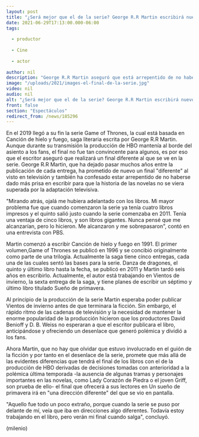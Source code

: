 ```yaml
---
layout: post
title: "¿Será mejor que el de la serie? George R.R Martin escribirá nuevo final para 'Game of Thrones' en libro"
date: 2021-06-29T17:13:00.000-06:00
tags:
  
  - productor
  
  - Cine
  
  - actor
  
author: nil
description: "George R.R Martin aseguró que está arrepentido de no haber escrito antes el final de sus libros, por eso, ahora escribirá un final distinto al de la serie. "
image: "/uploads/2021/images-el-final-de-la-serie.jpg"
video: nil
audio: nil
alt: "¿Será mejor que el de la serie? George R.R Martin escribirá nuevo final para 'Game of Thrones' en libro"
front: false
section: "Espectáculos"
redirect_from: /news/185296
---
```


En el 2019 llegó a su fin la serie Game of Thrones, la cual está basada en Canción de hielo y fuego, saga literaria escrita por George R.R Martin. Aunque durante su transmisión la producción de HBO mantenía al borde del asiento a los fans, el final no fue tan convincente para algunos, es por eso que el escritor aseguró que realizará un final diferente al que se ve en la serie. George R.R Martin, que ha dejado pasar muchos años entre la publicación de cada entrega, ha prometido de nuevo un final "diferente" al visto en televisión y también ha confesado estar arrepentido de no haberse dado más prisa en escribir para que la historia de las novelas no se viera superada por la adaptación televisiva.

"Mirando atrás, ojalá me hubiera adelantado con los libros. Mi mayor problema fue que cuando comenzaron la serie ya tenía cuatro libros impresos y el quinto salió justo cuando la serie comenzaba en 2011. Tenía una ventaja de cinco libros, y son libros gigantes. Nunca pensé que me alcanzarían, pero lo hicieron. Me alcanzaron y me sobrepasaron", contó en una entrevista con PBS. 

Martin comenzó a escribir Canción de hielo y fuego en 1991. El primer volumen,Game of Thrones se publicó en 1996 y se concibió originalmente como parte de una trilogía. Actualmente la saga tiene cinco entregas, cada una de las cuales sentó las bases para la serie. Danza de dragones, el quinto y último libro hasta la fecha, se publicó en 2011 y Martin tardó seis años en escribirlo.
 Actualmente, el autor está trabajando en Vientos de invierno, la sexta entrega de la saga, y tiene planes de escribir un séptimo y último libro titulado Sueño de primavera. 

Al principio de la producción de la serie Martin esperaba poder publicar Vientos de invierno antes de que terminara la ficción. Sin embargo, el rápido ritmo de las cadenas de televisión y la necesidad de mantener la enorme popularidad de la producción hicieron que los productores David Benioff y D. B. Weiss no esperaran a que el escritor publicara el libro, anticipándose y ofreciendo un desenlace que generó polémica y dividió a los fans.  

Ahora Martin, que no hay que olvidar que estuvo involucrado en el guión de la ficción y por tanto en el desenlace de la serie, promete que más allá de las evidentes diferencias que tendrá el final de los libros con el de la producción de HBO derivadas de decisiones tomadas con anterioridad a la polémica última temporada -la ausencia de algunas tramas y personajes importantes en las novelas, como Lady Corazón de Piedra o el joven Griff, son prueba de ello- el final que ofrecerá a sus lectores en Un sueño de primavera irá en "una dirección diferente" del que se vio en pantalla. 

"Aquello fue todo un poco extraño, porque cuando la serie se puso por delante de mí, veía que iba en direcciones algo diferentes. Todavía estoy trabajando en el libro, pero verán mi final cuando salga", concluyó. 

(milenio)